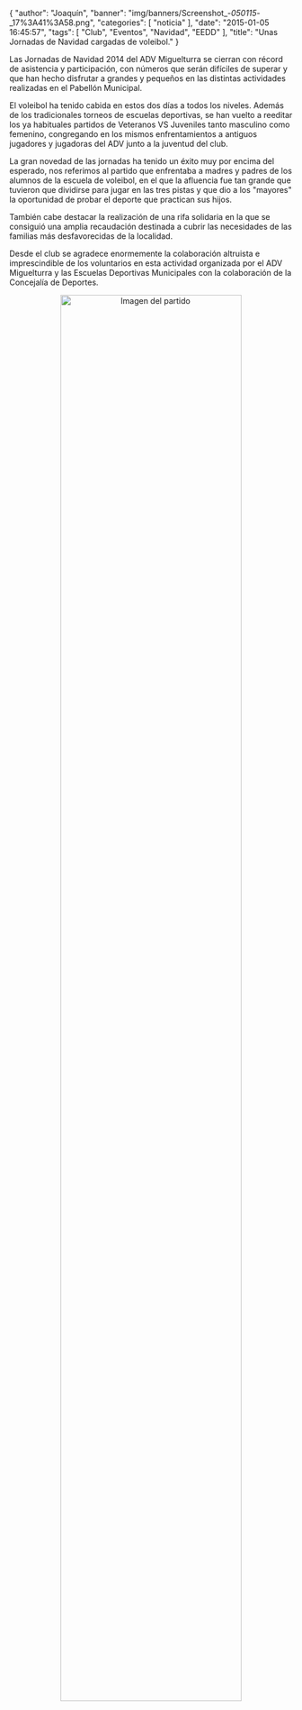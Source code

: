 {
  "author": "Joaquín", 
  "banner": "img/banners/Screenshot_-_050115_-_17%3A41%3A58.png", 
  "categories": [
    "noticia"
  ], 
  "date": "2015-01-05 16:45:57", 
  "tags": [
    "Club", 
    "Eventos", 
    "Navidad", 
    "EEDD"
  ], 
  "title": "Unas Jornadas de Navidad cargadas de voleibol."
}

Las Jornadas de Navidad 2014 del ADV Miguelturra se cierran con récord de asistencia y participación, con números que serán difíciles de superar y que han hecho disfrutar a grandes y pequeños en las distintas actividades realizadas en el Pabellón Municipal.

El voleibol ha tenido cabida en estos dos días a todos los niveles. Además de los tradicionales torneos de escuelas deportivas, se han vuelto a reeditar los ya habituales partidos de Veteranos VS Juveniles tanto masculino como femenino, congregando en los mismos enfrentamientos a antiguos jugadores y jugadoras del ADV junto a la juventud del club.

La gran novedad de las jornadas ha tenido un éxito muy por encima del esperado, nos referimos al partido que enfrentaba a madres y padres de los alumnos de la escuela de voleibol, en el que la afluencia fue tan grande que tuvieron que dividirse para jugar en las tres pistas y que dio a los "mayores" la oportunidad de probar el deporte que practican sus hijos.

También cabe destacar la realización de una rifa solidaria en la que se consiguió una amplia recaudación destinada a cubrir las necesidades de las familias más desfavorecidas de la localidad.

Desde el club se agradece enormemente la colaboración altruista e imprescindible de los voluntarios en esta actividad organizada por el ADV Miguelturra y las Escuelas Deportivas Municipales con la colaboración de la Concejalía de Deportes.

<center>
<a target="_new" href="http://www.advmiguelturra.org/img/banners/Screenshot%20-%20050115%20-%2017%3A41%3A58.png"> 
<img alt="Imagen del partido" width="80%" align="center" src="http://www.advmiguelturra.org/img/banners/Screenshot%20-%20050115%20-%2017%3A41%3A58.png"/> </a> </center>

